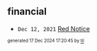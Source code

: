 ## financial


* <code>Dec 12, 2021</code> [Red Notice](2021-12-15T21-11-09-red-notice.md)

<sup><sub>generated 17 Dec 2024 17:20:45 by <a href='https://github.com/senorprogrammer/til'>til</a></sub></sup>

